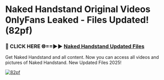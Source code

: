 # Naked Handstand Original Videos 0nlyFans Leaked - Files Updated! (82pf)

<h3>🔴 CLICK HERE 🌐==►► <a href="https://tinyurl.com/yckcrads" rel="nofollow">Naked Handstand Updated Files</a></h3>

Get Naked Handstand and all content. Now you can access all videos and pictures of Naked Handstand. New Updated Files 2025!

[![82pf](https://i.imgur.com/hpKpOFt.gif)](https://tinyurl.com/yckcrads)
